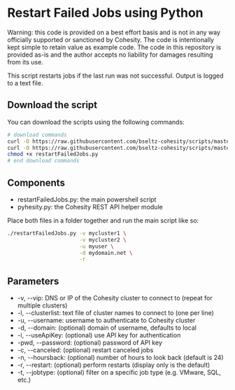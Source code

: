 # Restart Failed Jobs using Python

Warning: this code is provided on a best effort basis and is not in any way officially supported or sanctioned by Cohesity. The code is intentionally kept simple to retain value as example code. The code in this repository is provided as-is and the author accepts no liability for damages resulting from its use.

This script restarts jobs if the last run was not successful. Output is logged to a text file.

## Download the script

You can download the scripts using the following commands:

```bash
# download commands
curl -O https://raw.githubusercontent.com/bseltz-cohesity/scripts/master/python/restartFailedJobs/restartFailedJobs.py
curl -O https://raw.githubusercontent.com/bseltz-cohesity/scripts/master/python/pyhesity.py
chmod +x restartFailedJobs.py
# end download commands
```

## Components

* restartFailedJobs.py: the main powershell script
* pyhesity.py: the Cohesity REST API helper module

Place both files in a folder together and run the main script like so:

```bash
./restartFailedJobs.py -v mycluster1 \
                       -v mycluster2 \
                       -u myuser \
                       -d mydomain.net \
                       -r
```

## Parameters

* -v, --vip: DNS or IP of the Cohesity cluster to connect to (repeat for multiple clusters)
* -l, --clusterlist: text file of cluster names to connect to (one per line)
* -u, --username: username to authenticate to Cohesity cluster
* -d, --domain: (optional) domain of username, defaults to local
* -i, --useApiKey: (optional) use API key for authentication
* -pwd, --password: (optional) password of API key
* -c, --canceled: (optional) restart canceled jobs
* -n, --hoursback: (optional) number of hours to look back (default is 24)
* -r, --restart: (optional) perform restarts (display only is the default)
* -t, --jobtype: (optional) filter on a specific job type (e.g. VMware, SQL, etc.)

